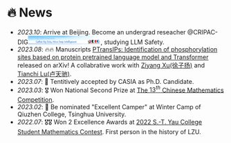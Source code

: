 # 🔥 News
- *2023.10*: Arrive at Beijing. Become an undergrad reseacher @CRIPAC-DIG[<img src='./images/dig_logo.png' style="width: 12em;">](https://github.com/CRIPAC-DIG), studying LLM Safety.
- *2023.08*: 🔥🔥 Manuscripts [PTransIPs: Identification of phosphorylation sites based on protein pretrained language model and Transformer](https://arxiv.org/abs/2308.05115) released on arXiv! A collabrative work with [Ziyang Xu(徐子扬)](https://statxzy7.github.io/) and [Tianchi Lu(卢天驰)](https://www.researchgate.net/profile/Tianchi-Lu-3).
- *2023.07*: 🎉 Tentitively accepted by CASIA as Ph.D. Candidate.
- *2023.03*: 🎖️ Won National Second Prize at [The $13^{th}$ Chinese Mathematics Competition](https://mp.weixin.qq.com/s/b7nffSDuIZbPEBOb7eWCVA).
- *2023.02*: 🎉 Be nominated "Excellent Camper" at Winter Camp of Qiuzhen College, Tsinghua University.
- *2022.07*: 🎖️🎖️ Won 2 Excellence Awards at [2022 S.-T. Yau College Student Mathematics Contest](http://www.yau-contest.com/show-86-52.html). First person in the history of LZU.